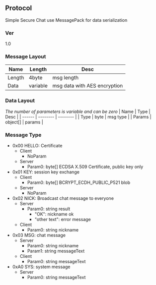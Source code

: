 ## Protocol
Simple Secure Chat use MessagePack for data serialization
### Ver
1.0

### Message Layout
| Name   | Length   | Desc                         |
| ------ | -------- | ---------------------------- |
| Length | 4byte    | msg length                   |
| Data   | variable | msg data with AES encryption |

### Data Layout
*The number of parameters is variable and can be zero*
| Name   | Type     | Desc     |
| ------ | -------- | -------- |
| Type   | byte     | msg type |
| Params | object[] | params   |

### Message Type
* 0x00 HELLO: Certificate
  * Client
    * NoParam
  * Server
    * Param0: byte[] ECDSA X.509 Certificate, public key only
* 0x01 KEY: session key exchange
  * Client
    * Param0: byte[] BCRYPT_ECDH_PUBLIC_P521 blob
  * Server
    * NoParam
* 0x02 NICK: Broadcast chat message to everyone
  * Server
    * Param0: string result
      * "OK": nickname ok
      * "other text": error message
  * Client
    * Param0: string nickname
* 0x03 MSG: chat message
  * Server
    * Param0: string nickname
    * Param1: string messageText
  * Client
    * Param0: string messageText
* 0xA0 SYS: system message
  * Server
    * Param0: string messageText
